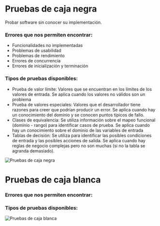 # Pruebas de caja negra
Probar software sin conocer su implementación.

### Errores que nos permiten encontrar:
- Funcionalidades no implementadas
- Problemas de usabilidad
- Problemas de rendimiento
- Errores de concurrencia
- Errores de inicialización y terminación

### Tipos de pruebas disponibles:
- Prueba de valor límite: Valores que se encuentran en los límites de los valores de entrada. Se aplica cuando los valores no válidos son un problema
- Prueba de valores especiales: Valores que el desarrollador tiene razones para creer que podrían producir un error. Se aplica cuando hay un conocimiento del dominio y se conocen puntos típicos de fallo.
- Clases de equivalencia: Se utiliza información sobre el mapeo funcional (dominio - rango) para identificar casos de prueba. Se aplica cuando hay un conocimiento sobre el dominio de las variables de entrada
- Tablas de decisión: Se utiliza para identificar las posibles condiciones de entrada y las posibles acciones de salida. Se aplica cuando hay reglas de negocio complejas pero no son muchas (si no la tabla se agranda demasiado).

![Pruebas de caja negra](https://www.imperva.com/learn/wp-content/uploads/sites/13/2020/03/thumbnail_Black-box.jpg)



# Pruebas de caja blanca

### Errores que nos permiten encontrar:

### Tipos de pruebas disponibles:

![Pruebas de caja blanca](https://api.tritanerp.com/api/Images/TRITAN/Blog/White-Box-Software-Testing/MetaTitleImage/white-box-testing-example.png)